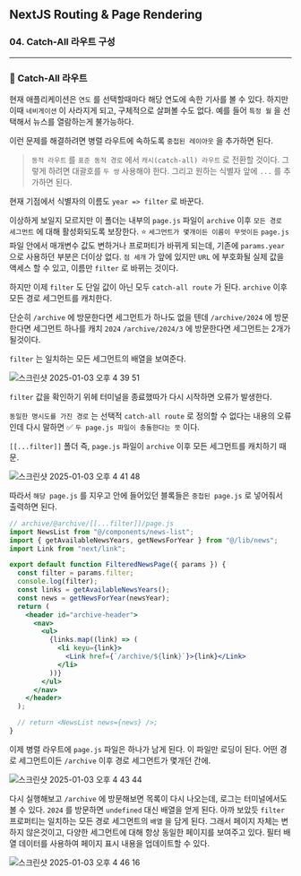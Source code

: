 ## NextJS Routing & Page Rendering

### 04. Catch-All 라우트 구성

---

### 📌 Catch-All 라우트

현재 애플리케이션은 `연도` 를 선택할때마다 해당 연도에 속한 기사를 볼 수 있다.
하지만 이때 `네비게이션` 이 사라지게 되고, 구체적으로 살펴볼 수도 없다.
예를 들어 `특정 월` 을 선택해서 뉴스를 열람하는게 불가능하다.

이런 문제를 해결하려면 병렬 라우트에 속하도록 `중첩된 레이아웃` 을 추가하면 된다.

> `동적 라우트` 를 `표준 동적 경로` 에서 `캐시(catch-all) 라우트` 로 전환할 것이다.
> 그렇게 하려면 대괄호를 `두 쌍` 사용해야 한다. 그리고 원하는 식별자 앞에 `...` 를 추가하면 된다.

현재 기점에서 식별자의 이름도 `year => filter` 로 바꾼다.

이상하게 보일지 모르지만 이 폴더는 내부의 `page.js` 파일이 `archive` 이후 `모든 경로 세그먼트` 에 대해 활성화되도록 보장한다. ⭐️ `세그먼트가 몇개이든 이름이 무엇이든`
`page.js` 파일 안에서 매개변수 값도 변하거나 프로퍼티가 바뀌게 되는데, 기존에 `params.year` 으로 사용하던 부분은 더이상 없다. `점 세개` 가 앞에 있지만 `URL` 에 부호화될 실제 값을 액세스 할 수 있고, 이름만 `filter` 로 바뀌는 것이다.

하지만 이제 `filter` 도 단일 값이 아닌 모두 `catch-all route` 가 된다.
`archive` 이후 모든 경로 세그먼트를 캐치한다.

단순히 `/archive` 에 방문한다면 세그먼트가 하나도 없을 텐데
`/archive/2024` 에 방문한다면 세그먼트 하나를 캐치 `2024`
`/archive/2024/3` 에 방문한다면 세그먼트는 2개가 될것이다.

`filter` 는 일치하는 모든 세그먼트의 배열을 보여준다.

![스크린샷 2025-01-03 오후 4 39 51](https://github.com/user-attachments/assets/843e7c47-7380-4ca9-ae34-ba79748f7b4f)

`filter` 값을 확인하기 위헤 터미널을 종료했따가 다시 시작하면 오류가 발생한다.

`동일한 명시도를 가진 경로` 는 선택적 `catch-all route` 로 정의할 수 없다는 내용의 오류인데 다시 말하면 ✅ `두 page.js 파일이 충돌한다는 뜻` 이다.

`[[...filter]]` 폴더 즉, `page.js` 파일이 `archive` 이후 모든 세그먼트를 캐치하기 때문.

![스크린샷 2025-01-03 오후 4 41 48](https://github.com/user-attachments/assets/9ea8bc3b-880b-4542-9049-75fe797091f7)

따라서 `해당 page.js` 를 지우고 안에 들어있던 블록들은 `중첩된 page.js` 로 넣어줘서 출력하면 된다.

```jsx
// archive/@archive/[[...filter]]/page.js
import NewsList from "@/components/news-list";
import { getAvailableNewsYears, getNewsForYear } from "@/lib/news";
import Link from "next/link";

export default function FilteredNewsPage({ params }) {
  const filter = params.filter;
  console.log(filter);
  const links = getAvailableNewsYears();
  const news = getNewsForYear(newsYear);
  return (
    <header id="archive-header">
      <nav>
        <ul>
          {links.map((link) => (
            <li keyu={link}>
              <Link href={`/archive/${link}`}>{link}</Link>
            </li>
          ))}
        </ul>
      </nav>
    </header>
  );

  // return <NewsList news={news} />;
}
```

이제 병렬 라우트에 `page.js` 파일은 하나가 남게 된다. 이 파일만 로딩이 된다.
어떤 경로 세그먼트이든 `/archive` 이후 경로 세그먼트가 몇개던 간에.

![스크린샷 2025-01-03 오후 4 43 44](https://github.com/user-attachments/assets/24845884-e8ef-4749-b429-338f08766790)

다시 실행해보고 `/archive` 에 방문해보면 목록이 다시 나오는데, 로그는 터미널에서도 볼 수 있다.
`2024` 를 방문하면 `undefined` 대신 배열을 얻게 된다.
아까 보았듯 `filter` 프로퍼티는 일치하는 모든 경로 세그먼트의 `배열` 을 담게 된다.
그래서 페이지 자체는 변하지 않은것이고, 다양한 세그먼트에 대해 항상 동일한 페이지를 보여주고 있다.
필터 배열 데이터를 사용하여 페이지 표시 내용을 업데이트할 수 있다.

![스크린샷 2025-01-03 오후 4 46 16](https://github.com/user-attachments/assets/47c577a8-0b81-48e6-b68c-a800e80f978e)

